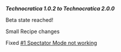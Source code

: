 _**Technocratica 1.0.2 to Technocratica 2.0.0**_

Beta state reached!

Small Recipe changes

Fixed [#1 Spectator Mode not working](https://github.com/Wxrlds/Technocratica/issues/1)
